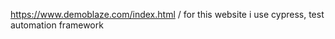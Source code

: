 https://www.demoblaze.com/index.html   / for this website i use cypress,  test automation framework
